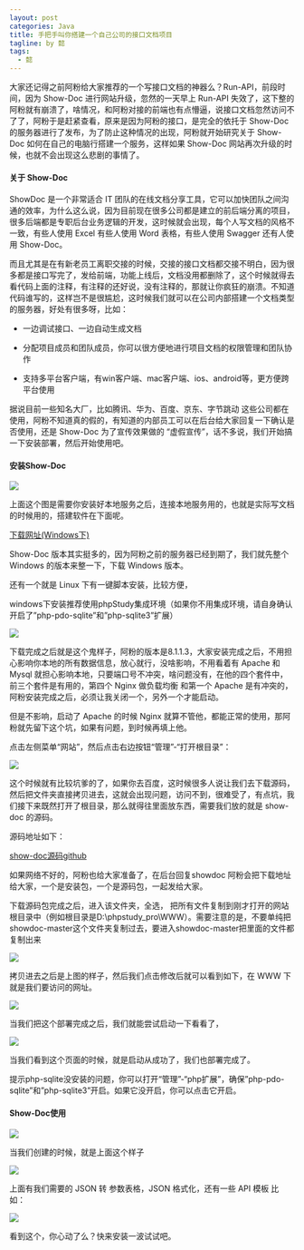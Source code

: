 ```yaml
---
layout: post
categories: Java
title: 手把手叫你搭建一个自己公司的接口文档项目
tagline: by 懿
tags: 
  - 懿
---
```


大家还记得之前阿粉给大家推荐的一个写接口文档的神器么？Run-API，前段时间，因为 Show-Doc 进行网站升级，忽然的一天早上 Run-API 失效了，这下整的阿粉就有崩溃了，啥情况，和阿粉对接的前端也有点懵逼，说接口文档忽然访问不了了，阿粉于是赶紧查看，原来是因为阿粉的接口，是完全的依托于 Show-Doc 的服务器进行了发布，为了防止这种情况的出现，阿粉就开始研究关于 Show-Doc 如何在自己的电脑行搭建一个服务，这样如果 Show-Doc 网站再次升级的时候，也就不会出现这么悲剧的事情了。


#### 关于 Show-Doc 

ShowDoc 是一个非常适合 IT 团队的在线文档分享工具，它可以加快团队之间沟通的效率，为什么这么说，因为目前现在很多公司都是建立的前后端分离的项目，很多后端都是专职后台业务逻辑的开发，这时候就会出现，每个人写文档的风格不一致，有些人使用 Excel 有些人使用 Word 表格，有些人使用 Swagger 还有人使用 Show-Doc。

而且尤其是在有新老员工离职交接的时候，交接的接口文档都交接不明白，因为很多都是接口写完了，发给前端，功能上线后，文档没用都删除了，这个时候就得去看代码上面的注释，有注释的还好说，没有注释的，那就让你疯狂的崩溃。不知道代码谁写的，这样岂不是很尴尬，这时候我们就可以在公司内部搭建一个文档类型的服务器，好处有很多呀，比如：

- 一边调试接口、一边自动生成文档

- 分配项目成员和团队成员，你可以很方便地进行项目文档的权限管理和团队协作

- 支持多平台客户端，有win客户端、mac客户端、ios、android等，更方便跨平台使用

据说目前一些知名大厂，比如腾讯、华为、百度、京东、字节跳动 这些公司都在使用，阿粉不知道真的假的，有知道的内部员工可以在后台给大家回复一下确认是否使用，还是 Show-Doc 为了宣传效果做的 “虚假宣传”，话不多说，我们开始搞一下安装部署，然后开始使用吧。

#### 安装Show-Doc

![](http://www.justdojava.com/assets/images/2019/java/image_yi/2021/07-05/1.jpg)

上面这个图是需要你安装好本地服务之后，连接本地服务用的，也就是实际写文档的时候用的，搭建软件在下面呢。

[下载网址(Windows下)](https://www.xp.cn/)

Show-Doc 版本其实挺多的，因为阿粉之前的服务器已经到期了，我们就先整个 Windows 的版本来整一下，下载 Windows 版本。

还有一个就是 Linux 下有一键脚本安装，比较方便，

windows下安装推荐使用phpStudy集成环境（如果你不用集成环境，请自身确认开启了”php-pdo-sqlite”和”php-sqlite3”扩展）

![](http://www.justdojava.com/assets/images/2019/java/image_yi/2021/07-05/2.jpg)

下载完成之后就是这个鬼样子，阿粉的版本是8.1.1.3，大家安装完成之后，不用担心影响你本地的所有数据信息，放心就行，没啥影响，不用看着有 Apache 和 Mysql 就担心影响本地，只要端口号不冲突，啥问题没有，在他的四个套件中，前三个套件是有用的，第四个 Nginx 做负载均衡 和第一个 Apache 是有冲突的，阿粉安装完成之后，必须让我关闭一个，另外一个才能启动。

但是不影响，启动了 Apache 的时候 Nginx 就算不管他，都能正常的使用，那阿粉就先留下这个坑，如果有问题，到时候再填上他。

点击左侧菜单“网站”，然后点击右边按钮“管理”-“打开根目录”：

![](http://www.justdojava.com/assets/images/2019/java/image_yi/2021/07-05/3.jpg)

这个时候就有比较坑爹的了，如果你去百度，这时候很多人说让我们去下载源码，然后把文件夹直接拷贝进去，这就会出现问题，访问不到，很难受了，有点坑，我们接下来既然打开了根目录，那么就得往里面放东西，需要我们放的就是 show-doc 的源码。

源码地址如下：

[show-doc源码github](https://github.com/star7th/showdoc)

如果网络不好的，阿粉也给大家准备了，在后台回复showdoc 阿粉会把下载地址给大家，一个是安装包，一个是源码包，一起发给大家。

下载源码包完成之后，进入该文件夹，全选， 把所有文件复制到刚才打开的网站根目录中（例如根目录是D:\phpstudy_pro\WWW）。需要注意的是，不要单纯把showdoc-master这个文件夹复制过去，要进入showdoc-master把里面的文件都复制出来

![](http://www.justdojava.com/assets/images/2019/java/image_yi/2021/07-05/5.jpg)

拷贝进去之后是上图的样子，然后我们点击修改后就可以看到如下，在 WWW 下就是我们要访问的网址。

![](http://www.justdojava.com/assets/images/2019/java/image_yi/2021/07-05/4.jpg)

当我们把这个部署完成之后，我们就能尝试启动一下看看了，

![](http://www.justdojava.com/assets/images/2019/java/image_yi/2021/07-05/6.jpg)

当我们看到这个页面的时候，就是启动从成功了，我们也部署完成了。

提示php-sqlite没安装的问题，你可以打开“管理”-“php扩展”，确保”php-pdo-sqlite”和”php-sqlite3”开启。如果它没开启，你可以点击它开启。

#### Show-Doc使用

![](http://www.justdojava.com/assets/images/2019/java/image_yi/2021/07-05/7.jpg)

当我们创建的时候，就是上面这个样子

![](http://www.justdojava.com/assets/images/2019/java/image_yi/2021/07-05/8.jpg)

上面有我们需要的 JSON 转 参数表格，JSON 格式化，还有一些 API 模板 比如：

![](http://www.justdojava.com/assets/images/2019/java/image_yi/2021/07-05/9.jpg)

看到这个，你心动了么？快来安装一波试试吧。